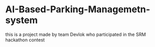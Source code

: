 # AI-Based-Parking-Managemetn-system
this is a project made by team Devlok who participated in the SRM hackathon contest
